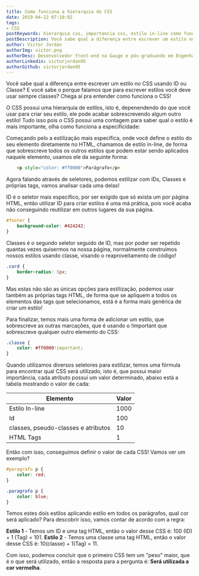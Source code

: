 ```yaml
---
title: Como funciona a hierarquia do CSS
date: 2019-04-22 07:10:02
tags: 
- CSS
postKeywords: hierarquia css, importancia css, estilo in-line como funciona, css pontos, id ou classe css, id css, classe css
postDescription: Você sabe qual a diferença entre escrever um estilo no CSS usando ID ou Classe? E você sabe o porque falamos que para escrever estilos você deve usar sempre classes? Chega aí pra entender como funciona o CSS! 
author: Victor Jordan
authorImg: victor.png
authorDesc: Desenvolvedor front-end na Gauge e pós-graduando em Engenharia de Software pela PUC-MG e formado em Banco de Dados pela Fatec, apaixonado por usabilidade, performance e UX!
authorLinkedin: victorjordan95
authorGithub: victorjordan95
---
```


Você sabe qual a diferença entre escrever um estilo no CSS usando ID ou Classe? E você sabe o porque falamos que para escrever estilos você deve usar sempre classes? Chega aí pra entender como funciona o CSS! 

<!-- more -->

O CSS possui uma hierarquia de estilos, isto é, depenendendo do que você usar para criar seu estilo, ele pode acabar sobrescrevendo algum outro estilo! Tudo isso pois o CSS possui uma contagem para saber qual o estilo é mais importante, olha como funciona a especificidade:

Começando pelo a estilização mais específica, onde você define o estilo do seu elemento diretamente no HTML, chamamos de estilo in-line, de forma que sobrescreve todos os outros estilos que podem estar sendo aplicados naquele elemento, usamos ele da seguinte forma:

```html
    <p style="color: #ff0000">Parágrafo</p>
```

Agora falando através de seletores, podemos estilizar com IDs, Classes e próprias tags, vamos analisar cada uma delas!

ID é o seletor mais específico, por ser exigido que só exista um por página HTML, então utilizar ID para criar estilos é uma má prática, pois você acaba não conseguindo reutilizar em outros lugares da sua página.

```css
#footer {
    background-color: #424242;
}
```

Classes é o segundo seletor seguido de ID, mas por poder ser repetido quantas vezes quisermos na nossa página, normalmente construímos nossos estilos usando classe, visando o reaproveitamento de código! 

```css
.card {
    border-radius: 5px;
}
```

Mas estas não são as únicas opções para estilização, podemos usar também as próprias tags HTML, de forma que se apliquem a todos os elementos das tags que selecionamos, está é a forma mais genérica de criar um estilo!

Para finalizar, temos mais uma forma de adicionar um estilo, que sobrescreve as outras marcações, que é usando o !important que sobrescreve qualquer outro elemento do CSS:

```css
.classe {
    color: #ff0000!important;
}
```

Quando utilizamos diversos seletores para estilizar, temos uma fórmula para encontrar qual CSS será utilizado, isto é, que possui maior importância, cada atributo possuí um valor determinado, abaixo está a tabela mostrando o valor de cada:

Elemento                                | Valor
---------                               | ------
Estilo In-line                          | 1000
Id                                      | 100
classes, pseudo-classes e atributos     | 10
HTML Tags                               | 1

Então com isso, conseguimos definir o valor de cada CSS! Vamos ver um exemplo?

```css
#paragrafo p {
    color: red;
}

.paragrafo p {
    color: blue;
}
```

Temos estes dois estilos aplicando estilo em todos os parágrafos, qual cor será aplicado? Para descobrir isso, vamos contar de acordo com a regra:

**Estilo 1** - Temos um ID e uma tag HTML, então o valor desse CSS é: 100 (ID) + 1 (Tag) = 101.
**Estilo 2** - Temos uma classe uma tag HTML, então o valor desse CSS é: 10(classe) + 1(Tag) = 11.

Com isso, podemos concluir que o primeiro CSS tem um "peso" maior, que é o que será utilizado, então a resposta para a pergunta é: **Será utilizada a cor vermelha**.
